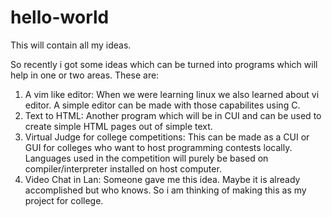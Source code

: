 # hello-world
This will contain all my ideas.

So recently i got some ideas which can be turned into programs which will help in one or two areas. These are:
1. A vim like editor: When we were learning linux we also learned about vi editor. A simple editor can be made with those capabilites using C.
2. Text to HTML: Another program which will be in CUI and can be used to create simple HTML pages out of simple text.
3. Virtual Judge for college competitions: This can be made as a CUI or GUI for colleges who want to host programming contests locally. Languages used in the competition will purely be based on compiler/interpreter installed on host computer.
4. Video Chat in Lan: Someone gave me this idea. Maybe it is already accomplished but who knows. So i am thinking of making this as my project for college.
